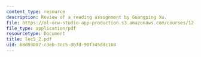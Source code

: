 ```yaml
---
content_type: resource
description: Review of a reading assignment by Guangping Xu.
file: https://ol-ocw-studio-app-production.s3.amazonaws.com/courses/12-570-structure-and-dynamics-of-the-cmb-region-spring-2004/b8d93807c3eb3cc5d6fd90f345ddc1b8_lec5_2.pdf
file_type: application/pdf
resourcetype: Document
title: lec5_2.pdf
uid: b8d93807-c3eb-3cc5-d6fd-90f345ddc1b8
---
```


